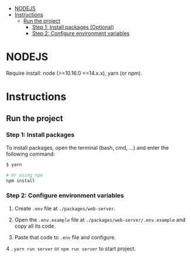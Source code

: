 - [NODEJS](#nodejs)
- [Instructions](#instructions)
    - [Run the project](#run-the-project)
        - [Step 1: Install packages (Optional)](#step-1-install-packages)
        - [Step 2: Configure environment variables](#step-2-configure-environment-variables)

# NODEJS

Require install: node (>=10.16.0 <=14.x.x), yarn (or npm).

# Instructions

## Run the project

### Step 1: Install packages

To install packages, open the terminal (bash, cmd, ...) and enter the following command:

```bash
$ yarn

# Or using npm
npm install
```

### Step 2: Configure environment variables

1. Create `.env` file at `./packages/web-server`.  

2. Open the `.env.example` file at `./packages/web-server/.env.example` and copy all its code.

3. Paste that code to `.env` file and configure.

4 . `yarn run server` or `npm run server` to start project.